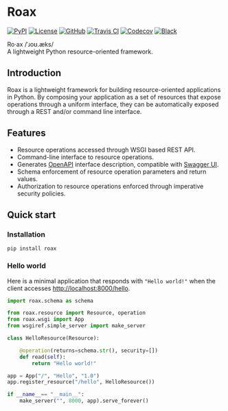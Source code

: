 # Roax

[![PyPI](https://badge.fury.io/py/roax.svg)](https://badge.fury.io/py/roax)
[![License](https://img.shields.io/github/license/roax/roax.svg)](https://github.com/roax/roax/blob/master/LICENSE)
[![GitHub](https://img.shields.io/badge/github-master-blue.svg)](https://github.com/roax/roax/)
[![Travis CI](https://travis-ci.org/roax/roax.svg?branch=master)](https://travis-ci.org/roax/roax)
[![Codecov](https://codecov.io/gh/roax/roax/branch/master/graph/badge.svg)](https://codecov.io/gh/roax/roax)
[![Black](https://img.shields.io/badge/code%20style-black-black.svg)](https://github.com/psf/black)

Ro·ax /ˈɹoʊ.æks/  
A lightweight Python resource-oriented framework. 

## Introduction

Roax is a lightweight framework for building resource-oriented applications in Python.
By composing your application as a set of resources that expose operations through a uniform
interface, they can be automatically exposed through a REST and/or command line interface.

## Features

* Resource operations accessed through WSGI based REST API.
* Command-line interface to resource operations.
* Generates [OpenAPI](https://www.openapis.org/) interface description, compatible with [Swagger UI](https://swagger.io/tools/swagger-ui/).
* Schema enforcement of resource operation parameters and return values.
* Authorization to resource operations enforced through imperative security policies.

## Quick start

### Installation

```
pip install roax
```

### Hello world

Here is a minimal application that responds with `"Hello world!"` when the
client accesses [http://localhost:8000/hello](http://localhost:8000/hello).

```python
import roax.schema as schema

from roax.resource import Resource, operation
from roax.wsgi import App
from wsgiref.simple_server import make_server

class HelloResource(Resource):

    @operation(returns=schema.str(), security=[])
    def read(self):
        return "Hello world!"

app = App("/", "Hello", "1.0")
app.register_resource("/hello", HelloResource())

if __name__== "__main__":
    make_server("", 8000, app).serve_forever()
```
